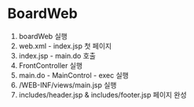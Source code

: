 # BoardWeb

1. boardWeb 실행
2. web.xml - index.jsp 첫 페이지
3. index.jsp - main.do 호출
4. FrontController 실행
5. main.do - MainControl - exec 실행
6. /WEB-INF/views/main.jsp 실행
7. includes/header.jsp & includes/footer.jsp 페이지 완성
